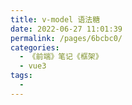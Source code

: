 ```yaml
---
title: v-model 语法糖
date: 2022-06-27 11:01:39
permalink: /pages/6bcbc0/
categories:
  - 《前端》笔记《框架》
  - vue3
tags:
  - 
---
```

<template>
  <div class="container">

    <!-- 获取原生事件的事件对象 -->
    <!-- 如果绑定函数 fn(e){}，e 是事件对象 -->
    <!-- 如果绑定的是js表达式 $event，$event 是事件对象 -->
    <h1 @click="$event.target.style.color='red'">父组件{{count}}</h1>

    <!-- 获取自定义事件的事件对象  -->
    <!-- 特性：自定义事件没有事件对象  -->
    <!-- 如果绑定函数 fn(data){}，data 是触发自定义事件的传参 -->
    <!-- 如果绑定的是js表达式 $event，$event 是触发自定义事件的传参 -->

    简写：当使用 v-bind 将数据传递给子组件，和 @update:自定义事件 通知父组件修改数据时，就可以简写
    <!-- <Son :modelValue="count" @update:modelValue="count=$event" /> -->
    <Son v-model="count" />  // 简写

  </div>
</template>
<script>
  import { ref } from 'vue'
  import Son from './Son.vue'
  export default {
    name: 'App',
    components: {
      Son
    },
    setup () {
      const count = ref(10)
      return { count }
    }
  }
</script>